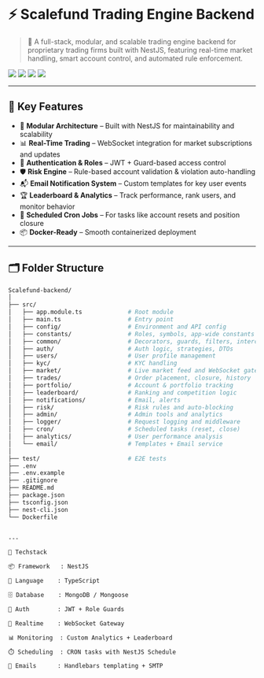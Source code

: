 # ⚡ Scalefund Trading Engine Backend

> 🏦 A full-stack, modular, and scalable trading engine backend for proprietary trading firms built with NestJS, featuring real-time market handling, smart account control, and automated rule enforcement.

<p align="left">
  <img src="https://img.shields.io/badge/build-passing-brightgreen.svg" />
  <img src="https://img.shields.io/badge/stack-NestJS%20%7C%20MongoDB%20%7C%20WebSocket-blueviolet" />
  <img src="https://img.shields.io/badge/license-MIT-lightgrey" />
  <img src="https://img.shields.io/badge/stability-beta-orange" />
</p>

---

## 🚀 Key Features

- 🧠 **Modular Architecture** – Built with NestJS for maintainability and scalability  
- 📊 **Real-Time Trading** – WebSocket integration for market subscriptions and updates  
- 🔐 **Authentication & Roles** – JWT + Guard-based access control  
- 🛡️ **Risk Engine** – Rule-based account validation & violation auto-handling  
- 📬 **Email Notification System** – Custom templates for key user events  
- 🏆 **Leaderboard & Analytics** – Track performance, rank users, and monitor behavior  
- 🔁 **Scheduled Cron Jobs** – For tasks like account resets and position closure  
- 📦 **Docker-Ready** – Smooth containerized deployment  

---

## 🗂️ Folder Structure

```bash
Scalefund-backend/
│
├── src/
│   ├── app.module.ts             # Root module
│   ├── main.ts                   # Entry point
│   ├── config/                   # Environment and API config
│   ├── constants/                # Roles, symbols, app-wide constants
│   ├── common/                   # Decorators, guards, filters, interceptors
│   ├── auth/                     # Auth logic, strategies, DTOs
│   ├── users/                    # User profile management
│   ├── kyc/                      # KYC handling
│   ├── market/                   # Live market feed and WebSocket gateway
│   ├── trades/                   # Order placement, closure, history
│   ├── portfolio/                # Account & portfolio tracking
│   ├── leaderboard/              # Ranking and competition logic
│   ├── notifications/            # Email, alerts
│   ├── risk/                     # Risk rules and auto-blocking
│   ├── admin/                    # Admin tools and analytics
│   ├── logger/                   # Request logging and middleware
│   ├── cron/                     # Scheduled tasks (reset, close)
│   ├── analytics/                # User performance analysis
│   └── email/                    # Templates + Email service
│
├── test/                         # E2E tests
├── .env
├── .env.example
├── .gitignore
├── README.md
├── package.json
├── tsconfig.json
├── nest-cli.json
└── Dockerfile


---

🧠 Techstack

📦 Framework   : NestJS

🧬 Language    : TypeScript

🗄️ Database    : MongoDB / Mongoose

🔐 Auth        : JWT + Role Guards

📡 Realtime    : WebSocket Gateway

📊 Monitoring  : Custom Analytics + Leaderboard

⏱️ Scheduling  : CRON tasks with NestJS Schedule

📧 Emails      : Handlebars templating + SMTP